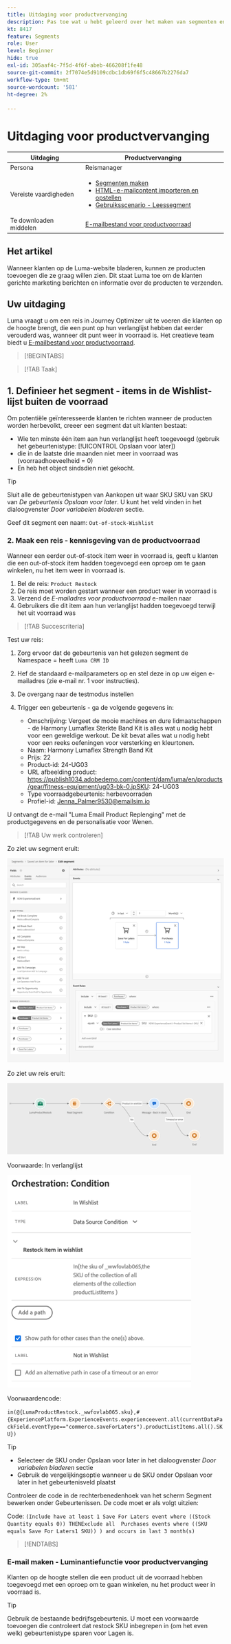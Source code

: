```yaml
---
title: Uitdaging voor productvervanging
description: Pas toe wat u hebt geleerd over het maken van segmenten en test uw vaardigheden.
kt: 8417
feature: Segments
role: User
level: Beginner
hide: true
exl-id: 305aaf4c-7f5d-4f6f-abeb-466208f1fe48
source-git-commit: 2f7074e5d9109cdbc1db69f6f5c48667b2276da7
workflow-type: tm+mt
source-wordcount: '581'
ht-degree: 2%

---
```


# Uitdaging voor productvervanging

| Uitdaging | Productvervanging |
|---|---|
| Persona | Reismanager |
| Vereiste vaardigheden | <ul><li>[Segmenten maken](https://experienceleague.adobe.com/docs/journey-optimizer-learn/tutorials/create-segments.html?lang=en)</li><li> [HTML-e-mailcontent importeren en opstellen](https://experienceleague.adobe.com/docs/journey-optimizer-learn/tutorials/create-messages/import-and-author-html-email-content.html?lang=en)</li><li>[Gebruiksscenario - Leessegment](https://experienceleague.adobe.com/docs/journey-optimizer-learn/tutorials/create-journeys/use-case-read-segment.html?lang=en)</li> |
| Te downloaden middelen | [E-mailbestand voor productvoorraad](/help/challenges/assets/email-assets/ProductRestockEmail.html.zip) |

## Het artikel

Wanneer klanten op de Luma-website bladeren, kunnen ze producten toevoegen die ze graag willen zien. Dit staat Luma toe om de klanten gerichte marketing berichten en informatie over de producten te verzenden.

## Uw uitdaging

Luma vraagt u om een reis in Journey Optimizer uit te voeren die klanten op de hoogte brengt, die een punt op hun verlanglijst hebben dat eerder verouderd was, wanneer dit punt weer in voorraad is. Het creatieve team biedt u [E-mailbestand voor productvoorraad](/help/challenges/assets/email-assets/ProductRestockEmail.html.zip).

>[!BEGINTABS]

>[!TAB Taak]

## 1. Definieer het segment - items in de Wishlist-lijst buiten de voorraad

Om potentiële geïnteresseerde klanten te richten wanneer de producten worden herbevolkt, creeer een segment dat uit klanten bestaat:

* Wie ten minste één item aan hun verlanglijst heeft toegevoegd (gebruik het gebeurtenistype: [!UICONTROL Opslaan voor later])
* die in de laatste drie maanden niet meer in voorraad was (voorraadhoeveelheid = 0)
* En heb het object sindsdien niet gekocht.

>[!TIP]
>Sluit alle de gebeurtenistypen van Aankopen uit waar SKU SKU van SKU van *De gebeurtenis Opslaan voor later*. U kunt het veld vinden in het dialoogvenster *Door variabelen bladeren* sectie.

Geef dit segment een naam: `Out-of-stock-Wishlist`


### 2. Maak een reis - kennisgeving van de productvoorraad

Wanneer een eerder out-of-stock item weer in voorraad is, geeft u klanten die een out-of-stock item hadden toegevoegd een oproep om te gaan winkelen, nu het item weer in voorraad is.

1. Bel de reis: `Product Restock`
2. De reis moet worden gestart wanneer een product weer in voorraad is
3. Verzend de *E-mailadres voor productvoorraad* e-mailen naar
4. Gebruikers die dit item aan hun verlanglijst hadden toegevoegd terwijl het uit voorraad was

>[!TAB Succescriteria]

Test uw reis:

1. Zorg ervoor dat de gebeurtenis van het gelezen segment de Namespace = heeft `Luma CRM ID`
1. Hef de standaard e-mailparameters op en stel deze in op uw eigen e-mailadres (zie e-mail nr. 1 voor instructies).
1. De overgang naar de testmodus instellen
1. Trigger een gebeurtenis - ga de volgende gegevens in:

   * Omschrijving: Vergeet de mooie machines en dure lidmaatschappen - de Harmony Lumaflex Sterkte Band Kit is alles wat u nodig hebt voor een geweldige werkout. De kit bevat alles wat u nodig hebt voor een reeks oefeningen voor versterking en kleurtonen.
   * Naam: Harmony Lumaflex Strength Band Kit
   * Prijs: 22
   * Product-id: 24-UG03
   * URL afbeelding product: https://publish1034.adobedemo.com/content/dam/luma/en/products/gear/fitness-equipment/ug03-bk-0.jpSKU: 24-UG03
   * Type voorraadgebeurtenis: herbevoorraden
   * Profiel-id: Jenna_Palmer9530@emailsim.io

U ontvangt de e-mail &quot;Luma Email Product Replenging&quot; met de productgegevens en de personalisatie voor Wenen.

>[!TAB Uw werk controleren]

Zo ziet uw segment eruit:

![Segment - Afzonderlijke items op de Wishlist](/help/challenges/assets/C1-S2.png)


Zo ziet uw reis eruit:

![Reis voor productaanvulling](/help/challenges/assets/c3-j3-journey.png)

Voorwaarde: In verlanglijst

![Voorwaarde - in wenslijst](/help/challenges/assets/c3-j3-condition.png)

Voorwaardencode:

```in(@{LumaProductRestock._wwfovlab065.sku},#{ExperiencePlatform.ExperienceEvents.experienceevent.all(currentDataPackField.eventType=="commerce.saveForLaters").productListItems.all().SKU})```


>[!TIP]
> * Selecteer de SKU onder Opslaan voor later in het dialoogvenster *Door variabelen bladeren* sectie
> * Gebruik de vergelijkingsoptie wanneer u de SKU onder Opslaan voor later in het gebeurtenisveld plaatst


Controleer de code in de rechterbenedenhoek van het scherm Segment bewerken onder Gebeurtenissen. De code moet er als volgt uitzien:

Code:
```(Include have at least 1 Save For Laters event where ((Stock Quantity equals 0)) THENExclude all  Purchases events where ((SKU equals Save For Laters1 SKU)) ) and occurs in last 3 month(s)```

>[!ENDTABS]

### E-mail maken - Luminantiefunctie voor productvervanging

Klanten op de hoogte stellen die een product uit de voorraad hebben toegevoegd met een oproep om te gaan winkelen, nu het product weer in voorraad is.



>[!TIP]
>
> Gebruik de bestaande bedrijfsgebeurtenis. U moet een voorwaarde toevoegen die controleert dat restock SKU inbegrepen in (om het even welk) gebeurtenistype sparen voor Lagen is.




